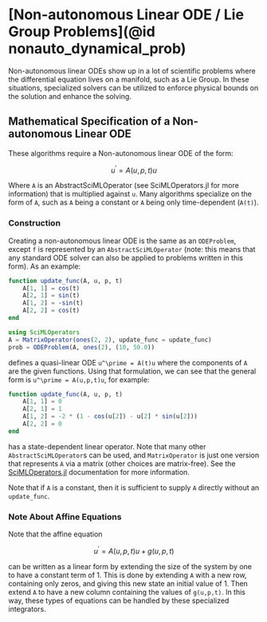 # [Non-autonomous Linear ODE / Lie Group Problems](@id nonauto_dynamical_prob)

Non-autonomous linear ODEs show up in a lot of scientific problems where
the differential equation lives on a manifold, such as a Lie Group. In these
situations, specialized solvers can be utilized to enforce physical bounds
on the solution and enhance the solving.

## Mathematical Specification of a Non-autonomous Linear ODE

These algorithms require a Non-autonomous linear ODE of the form:

```math
u^\prime = A(u,p,t)u
```

Where ``A`` is an AbstractSciMLOperator (see SciMLOperators.jl for more information) that is
multiplied against ``u``. Many algorithms specialize on the form of ``A``,
such as ``A`` being a constant or ``A`` being only time-dependent (``A(t)``).

### Construction

Creating a non-autonomous linear ODE is the same as an `ODEProblem`, except `f`
is represented by an `AbstractSciMLOperator` (note: this means that any standard
ODE solver can also be applied to problems written in this form). As an example:

```julia
function update_func(A, u, p, t)
    A[1, 1] = cos(t)
    A[2, 1] = sin(t)
    A[1, 2] = -sin(t)
    A[2, 2] = cos(t)
end

using SciMLOperators
A = MatrixOperator(ones(2, 2), update_func = update_func)
prob = ODEProblem(A, ones(2), (10, 50.0))
```

defines a quasi-linear ODE ``u^\prime = A(t)u`` where the components of ``A`` are
the given functions. Using that formulation, we can see that the general form is
``u^\prime = A(u,p,t)u``, for example:

```julia
function update_func(A, u, p, t)
    A[1, 1] = 0
    A[2, 1] = 1
    A[1, 2] = -2 * (1 - cos(u[2]) - u[2] * sin(u[2]))
    A[2, 2] = 0
end
```

has a state-dependent linear operator. Note that many other `AbstractSciMLOperator`s
can be used, and `MatrixOperator` is just one version that represents `A` via
a matrix (other choices are matrix-free). See the [SciMLOperators.jl](https://docs.sciml.ai/SciMLOperators/stable/)
documentation for more information.

Note that if ``A`` is a constant, then it is sufficient to supply ``A`` directly without
an `update_func`.

### Note About Affine Equations

Note that the affine equation

```math
u^\prime = A(u,p,t)u + g(u,p,t)
```

can be written as a linear form by extending the size of the system by one to have a
constant term of 1. This is done by extending `A` with a new row, containing only zeros,
and giving this new state an initial value of 1.
Then extend `A` to have a new column containing the values of `g(u,p,t)`.
In this way, these types of equations can be handled by these specialized
integrators.
